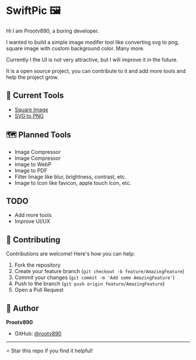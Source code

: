 # SwiftPic 🖼️

Hi I am Prootv890, a boring developer.

I wanted to build a simple image modifer tool like converting svg to png, square image with custom background color. Many more.

Currently I the UI is not very attractive, but I will improve it in the future.

It is a open source project, you can contribute to it and add more tools and help the project grow.

## 🚀 Current Tools

- [Square Image](https://swift-pic-zeta.vercel.app/square-image)
- [SVG to PNG](https://swift-pic-zeta.vercel.app/svg-to-png)

## 🗺️ Planned Tools

- Image Compressor
- Image Compressor
- Image to WebP
- Image to PDF
- Filter Image like blur, brightness, contrast, etc.
- Image to Icon like favicon, apple touch icon, etc.

## TODO

- Add more tools
- Improve UI/UX

## 🤝 Contributing

Contributions are welcome! Here's how you can help:

1. Fork the repository
2. Create your feature branch (`git checkout -b feature/AmazingFeature`)
3. Commit your changes (`git commit -m 'Add some AmazingFeature'`)
4. Push to the branch (`git push origin feature/AmazingFeature`)
5. Open a Pull Request

## 👤 Author

**Prootv890**

- GitHub: [@rootv890](https://github.com/rootv890)

---

⭐️ Star this repo if you find it helpful!
